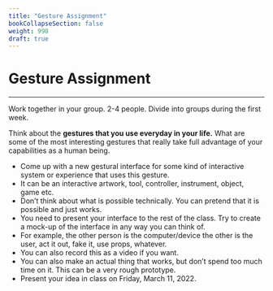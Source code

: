 ```yaml
---
title: "Gesture Assignment"
bookCollapseSection: false
weight: 998
draft: true
---
```


# Gesture Assignment

---

Work together in your group. 2-4 people. Divide into groups during the first week.

Think about the **gestures that you use everyday in your life.** What are some of the most interesting gestures that really take full advantage of your capabilities as a human being.

- Come up with a new gestural interface for some kind of interactive system or experience that uses this gesture.
- It can be an interactive artwork, tool, controller, instrument, object, game etc.
- Don’t think about what is possible technically. You can pretend that it is possible and just works.
- You need to present your interface to the rest of the class. Try to create a mock-up of the interface in any way you can think of.
- For example, the other person is the computer/device the other is the user, act it out, fake it, use props, whatever.
- You can also record this as a video if you want.
- You can also make an actual thing that works, but don’t spend too much time on it. This can be a very rough prototype.
- Present your idea in class on Friday, March 11, 2022.

